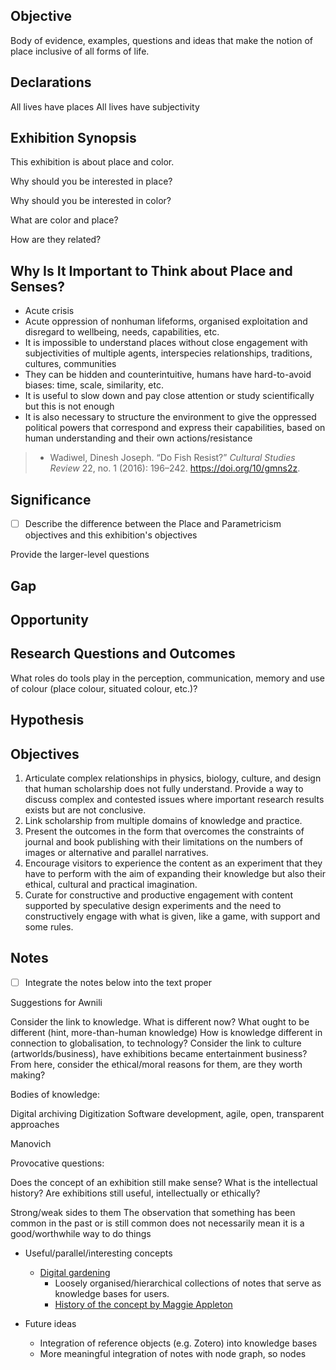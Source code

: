 

## Objective

Body of evidence, examples, questions and ideas that make the notion of place inclusive of all forms of life.

## Declarations

All lives have places
All lives have subjectivity

## Exhibition Synopsis

This exhibition is about place and color.

Why should you be interested in place?

Why should you be interested in color?

What are color and place?

How are they related?

## Why Is It Important to Think about Place and Senses?

- Acute crisis
- Acute oppression of nonhuman lifeforms, organised exploitation and disregard to wellbeing, needs, capabilities, etc.
- It is impossible to understand places without close engagement with subjectivities of multiple agents, interspecies relationships, traditions, cultures, communities
- They can be hidden and counterintuitive, humans have hard-to-avoid biases: time, scale, similarity, etc.
- It is useful to slow down and pay close attention or study scientifically but this is not enough
- It is also necessary to structure the environment to give the oppressed political powers that correspond and express their capabilities, based on human understanding and their own actions/resistance

>- Wadiwel, Dinesh Joseph. “Do Fish Resist?” _Cultural Studies Review_ 22, no. 1 (2016): 196–242. https://doi.org/10/gmns2z.




## Significance
- [ ] Describe the difference between the Place and Parametricism objectives and this exhibition's objectives

Provide the larger-level questions
## Gap

## Opportunity

## Research Questions and Outcomes

What roles do tools play in the perception, communication, memory and use of colour (place colour, situated colour, etc.)?

## Hypothesis

## Objectives

1. Articulate complex relationships in physics, biology, culture, and design that human scholarship does not fully understand. Provide a way to discuss complex and contested issues where important research results exists but are not conclusive.
2. Link scholarship from multiple domains of knowledge and practice.
3. Present the outcomes in the form that overcomes the constraints of journal and book publishing with their limitations on the numbers of images or alternative and parallel narratives.
4. Encourage visitors to experience the content as an experiment that they have to perform with the aim of expanding their knowledge but also their ethical, cultural and practical imagination.
5. Curate for constructive and productive engagement with content supported by speculative design experiments and the need to constructively engage with what is given, like a game, with support and some rules.

## Notes

- [ ] Integrate the notes below into the text proper

Suggestions for Awnili

Consider the link to knowledge. What is different now? What ought to be different (hint, more-than-human knowledge)
How is knowledge different in connection to globalisation, to technology?
Consider the link to culture (artworlds/business), have exhibitions became entertainment business?
From here, consider the ethical/moral reasons for them, are they worth making?

Bodies of knowledge:

Digital archiving
Digitization
Software development, agile, open, transparent approaches

Manovich

Provocative questions:

Does the concept of an exhibition still make sense? What is the intellectual history?
Are exhibitions still useful, intellectually or ethically?

Strong/weak sides to them
The observation that something has been common in the past or is still common does not necessarily mean it is a good/worthwhile way to do things

- Useful/parallel/interesting concepts
  - [Digital gardening](https://github.com/MaggieAppleton/digital-gardeners)
    - Loosely organised/hierarchical collections of notes that serve as knowledge bases for users.
    - [History of the concept by Maggie Appleton](https://maggieappleton.com/garden-history)

- Future ideas
  - Integration of reference objects (e.g. Zotero) into knowledge bases
  - More meaningful integration of notes with node graph, so nodes
